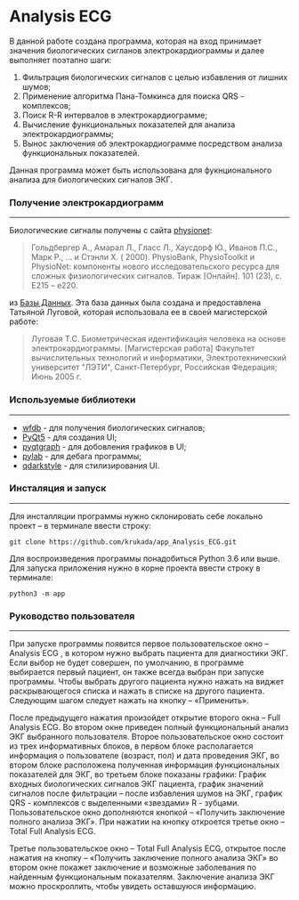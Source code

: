 # Analysis ECG
В данной работе создана программа, которая на вход принимает значения биологических сигланов электрокардиограммы и далее выполняет поэтапно шаги:
1.	Фильтрация биологических сигналов с целью избавления от лишних шумов;
2.	Применение алгоритма Пана-Томкинса для поиска QRS - комплексов;
3.	Поиск R-R интервалов в электрокардиограмме;
4.	Вычисление функциональных показателей для анализа электрокардиограммы;
5.	Вынос заключения об электрокардиограмме посредством анализа функциональных показателей. 

Данная программа может быть использована для фукнционального анализа для биологических сигналов ЭКГ.

### Получение электрокардиограмм
-------------------------
Биологические сигналы получены с сайта [physionet](https://physionet.org):
>Гольдбергер А., Амарал Л., Гласс Л., Хаусдорф Ю., Иванов П.С., Марк Р., ... и Стэнли Х. ( 2000). PhysioBank, PhysioToolkit и PhysioNet: компоненты нового исследовательского ресурса для сложных физиологических сигналов. Тираж [Онлайн]. 101 (23), с. E215 – e220.

из [Базы Данных](https://physionet.org/content/ecgiddb/1.0.0/). Эта база данных была создана и предоставлена ​​Татьяной Луговой, которая использовала ее в своей магистерской работе:

>Луговая Т.С. Биометрическая идентификация человека на основе электрокардиограммы. [Магистерская работа] Факультет вычислительных технологий и информатики, Электротехнический университет "ЛЭТИ", Санкт-Петербург, Российская Федерация; Июнь 2005 г.

### Используемые библиотеки
-------------------------

+ [wfdb](https://wfdb.readthedocs.io/en/latest/wfdb.html#module-wfdb) - для получения биологических сигналов;
+ [PyQt5](https://doc.qt.io/qtforpython/#documentation) - для создания UI;
+ [pyqtgraph](https://pyqtgraph.readthedocs.io/en/latest/) - для добовления графиков в UI;
+ [pylab](https://matplotlib.org/3.1.1/api/_as_gen/matplotlib.pyplot.html) - для дебага программы;
+ [qdarkstyle](https://github.com/ColinDuquesnoy/QDarkStyleSheet) - для стилизирования UI.

### Инсталяция и запуск
-------------------------
Для инсталляции программы нужно склонировать себе локально проект –  в терминале ввести строку:
```
git clone https://github.com/krukada/app_Analysis_ECG.git 
```
Для воспроизведения программы понадобиться Python 3.6 или выше. Для запуска приложения нужно в корне проекта ввести строку в терминале:
```
python3 -m app
```
### Руководство пользователя
-------------------------
 
При запуске программы появится первое пользовательское окно – Analysis ECG , в котором нужно выбрать пациента для диагностики ЭКГ. Если выбор не будет совершен, по умолчанию, в программе выбирается первый пациент, он также всегда выбран при запуске программы. Чтобы выбрать другого пациента нужно нажать на виджет раскрывающегося списка и нажать в списке на  другого пациента. Следующим шагом следует нажать на кнопку – «Применить». 


После предыдущего нажатия произойдет открытие второго окна – Full Analysis ECG. Во втором окне приведен полный функциональный анализ ЭКГ выбранного пользователя. Второе пользовательское окно состоит из трех информативных блоков, в первом блоке располагается информация о пользователе (возраст, пол) и дата проведения ЭКГ, во втором блоке расположена полученная информация функциональных показателей для ЭКГ, во третьем блоке показаны графики: График входных биологических сигналов ЭКГ пациента, график значений сигналов после фильтрации – после избавления шумов на ЭКГ, график QRS - комплексов с выделенными «звездами» R - зубцами. Пользовательское окно дополняются кнопкой – «Получить заключение полного анализа ЭКГ». При нажатии на кнопку откроется третье окно – Total Full Analysis ECG.


Третье пользовательское окно – Total Full Analysis ECG, открытое после нажатия на кнопку – «Получить заключение полного анализа ЭКГ» во втором окне покажет заключение и возможные заболевания по найденным функциональным показателям. Заключение анализа ЭКГ можно проскроллить, чтобы увидеть оставшуюся информацию.
